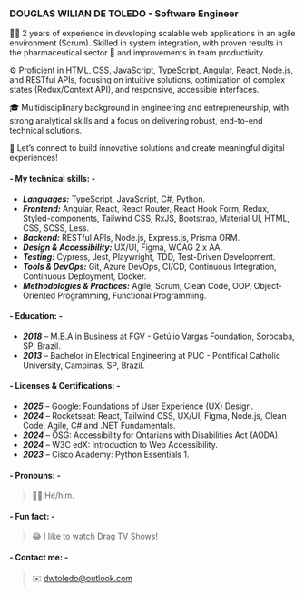 ### DOUGLAS WILIAN DE TOLEDO - Software Engineer

👨‍💻  2 years of experience in developing scalable web applications in an agile environment (Scrum). Skilled in system integration, with proven results in the pharmaceutical sector 💊 and improvements in team productivity.

⚙️ Proficient in HTML, CSS, JavaScript, TypeScript, Angular, React, Node.js, and RESTful APIs, focusing on intuitive solutions, optimization of complex states (Redux/Context API), and responsive, accessible interfaces.

🎓 Multidisciplinary background in engineering and entrepreneurship, with strong analytical skills and a focus on delivering robust, end-to-end technical solutions.

🚀 Let’s connect to build innovative solutions and create meaningful digital experiences!

#### - My technical skills: - 

- ***Languages:*** TypeScript, JavaScript, C#, Python.
- ***Frontend:*** Angular, React, React Router, React Hook Form, Redux, Styled-components, Tailwind CSS, RxJS, Bootstrap, Material UI, HTML, CSS, SCSS, Less.
- ***Backend:*** RESTful APIs, Node.js, Express.js, Prisma ORM.
- ***Design & Accessibility:*** UX/UI, Figma, WCAG 2.x AA.
- ***Testing:*** Cypress, Jest, Playwright, TDD, Test-Driven Development.
- ***Tools & DevOps:*** Git, Azure DevOps, CI/CD, Continuous Integration, Continuous Deployment, Docker.
- ***Methodologies & Practices:*** Agile, Scrum, Clean Code, OOP, Object-Oriented Programming, Functional Programming.

#### - Education: - 
- ***2018*** – M.B.A in Business at FGV - Getúlio Vargas Foundation, Sorocaba, SP, Brazil.
- ***2013*** – Bachelor in Electrical Engineering at PUC - Pontifical Catholic University, Campinas, SP, Brazil.

#### - Licenses & Certifications: -

- ***2025*** – Google: Foundations of User Experience (UX) Design.
- ***2024*** – Rocketseat: React, Tailwind CSS, UX/UI, Figma, Node.js, Clean Code, Agile, C# and .NET Fundamentals.
- ***2024*** – OSG: Accessibility for Ontarians with Disabilities Act (AODA).
- ***2024*** – W3C edX: Introduction to Web Accessibility.
- ***2023*** – Cisco Academy: Python Essentials 1.

#### - Pronouns: -
>👨‍🦱 He/him.

#### - Fun fact: -
>😂 I like to watch Drag TV Shows!

#### - Contact me: -
>✉️ dwtoledo@outlook.com
